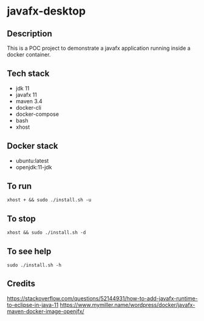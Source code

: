 # javafx-desktop

## Description
This is a POC project to demonstrate a
javafx application running inside a docker container.

## Tech stack
- jdk 11
- javafx 11
- maven 3.4
- docker-cli
- docker-compose
- bash
- xhost

## Docker stack
- ubuntu:latest
- openjdk:11-jdk

## To run
```xhost + && sudo ./install.sh -u```

## To stop
```xhost && sudo ./install.sh -d```

## To see help
`sudo ./install.sh -h`

## Credits
https://stackoverflow.com/questions/52144931/how-to-add-javafx-runtime-to-eclipse-in-java-11
https://www.mymiller.name/wordpress/docker/javafx-maven-docker-image-openjfx/
